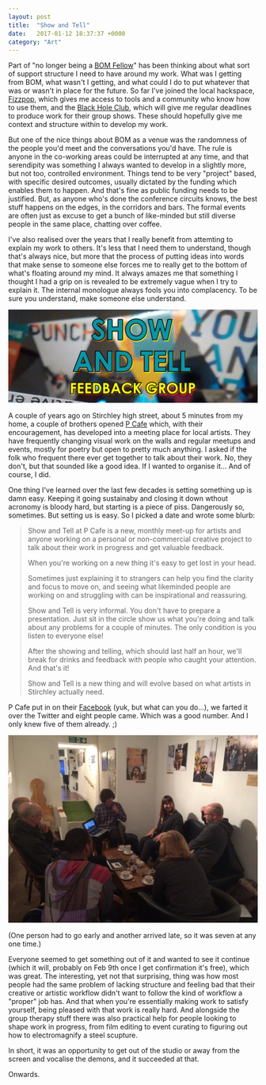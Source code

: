 ```yaml
---
layout: post
title:  "Show and Tell"
date:   2017-01-12 18:37:37 +0000
category: "Art"
---
```


Part of "no longer being a [BOM Fellow](http://www.bom.org.uk/bom-fellows/)" has been thinking about what sort of support structure I need to have around my work. What was I getting from BOM, what wasn't I getting, and what could I do to put whatever that was or wasn't in place for the future. So far I've joined the local hackspace, [Fizzpop](http://www.fizzpop.org.uk), which gives me access to tools and a community who know how to use them, and the [Black Hole Club](http://www.vividprojects.org.uk/membership/), which will give me regular deadlines to produce work for their group shows. These should hopefully give me context and structure within to develop my work. 

But one of the nice things about BOM as a venue was the randomness of the people you'd meet and the conversations you'd have. The rule is anyone in the co-working areas could be interrupted at any time, and that serendipity was something I always wanted to develop in a slightly more, but not too, controlled environment. Things tend to be very "project" based, with specific desired outcomes, usually dictated by the funding which enables them to happen. And that's fine as public funding needs to be justified. But, as anyone who's done the conference circuits knows, the best stuff happens on the edges, in the corridors and bars. The formal events are often just as excuse to get a bunch of like-minded but still diverse people in the same place, chatting over coffee.

I've also realised over the years that I really benefit from attemting to explain my work to others. It's less that I need them to understand, though that's always nice, but more that the process of putting ideas into words that make sense to someone else forces me to really get to the bottom of what's floating around my mind. It always amazes me that something I thought I had a grip on is revealed to be extremely vague when I try to explain it. The internal monologue always fools you into complacency. To be sure you understand, make someone else understand. 

![](/images/showandtelllogo.jpg)

A couple of years ago on Stirchley high street, about 5 minutes from my home, a couple of brothers opened [P Cafe](http://www.pcafe.co.uk) which, with their encouragement, has developed into a meeting place for local artists. They have frequently changing visual work on the walls and regular meetups and events, mostly for poetry but open to pretty much anything. I asked if the folk who frequent there ever get together to talk about their work. No, they don't, but that sounded like a good idea. If I wanted to organise it... And of course, I did. 

One thing I've learned over the last few decades is setting something up is damn easy. Keeping it going sustainaby and closing it down wthout acronomy is bloody hard, but starting is a piece of piss. Dangerously so, sometimes. But setting us is easy. So I picked a date and wrote some blurb: 

> Show and Tell at P Cafe is a new, monthly meet-up for artists and anyone working on a personal or non-commercial creative project to talk about their work in progress and get valuable feedback.
>
> When you're working on a new thing it's easy to get lost in your head. 
>
> Sometimes just explaining it to strangers can help you find the clarity and focus to move on, and seeing what likeminded people are working on and struggling with can be inspirational and reassuring.
>
> Show and Tell is very informal. You don't have to prepare a presentation. Just sit in the circle show us what you're doing and talk about any problems for a couple of minutes. The only condition is you listen to everyone else!
>
> After the showing and telling, which should last half an hour, we'll break for drinks and feedback with people who caught your attention. And that's it!
>
> Show and Tell is a new thing and will evolve based on what artists in Stirchley actually need.

P Cafe put in on their [Facebook](https://www.facebook.com/events/366405623720648/) (yuk, but what can you do...), we farted it over the Twitter and eight people came. Which was a good number. And I only knew five of them already. ;)

![](/images/SaTJan-3.jpg)

(One person had to go early and another arrived late, so it was seven at any one time.) 

Everyone seemed to get something out of it and wanted to see it continue (which it will, probably on Feb 9th once I get confirmation it's free), which was great. The interesting, yet not that surprising, thing was how most people had the same problem of lacking structure and feeling bad that their creative or artistic workflow didn't want to follow the kind of workflow a "proper" job has. And that when you're essentially making work to satisfy yourself, being pleased with that work is really hard. And alongside the group therapy stuff there was also practical help for people looking to shape work in progress, from film editing to event curating to figuring out how to electromagnify a steel scupture. 

In short, it was an opportunity to get out of the studio or away from the screen and vocalise the demons, and it succeeded at that. 

Onwards.